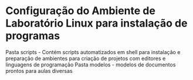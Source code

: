 # Configuração do Ambiente de Laboratório Linux para instalação de programas

Pasta scripts - Contém scripts automatizados em shell para instalação e preparação de ambientes para criação de projetos com editores e linguagens de programação
Pasta modelos - modelos de documentos prontos para aulas diversas


